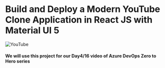 # Build and Deploy a Modern YouTube Clone Application in React JS with Material UI 5

![YouTube](https://i.ibb.co/4R5RkmW/Thumbnail-5.png)

#### We will use this project for our Day4/16 video of Azure DevOps Zero to Hero series
